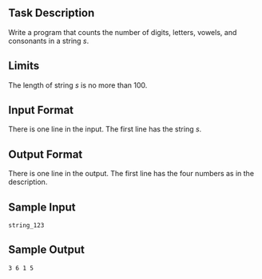 ## Task Description ##

Write a program that counts the number of digits, letters, vowels, and consonants in a string $s$.

## Limits ##

The length of string $s$ is no more than 100.

## Input Format ##

There is one line in the input. The first line has the string $s$.

## Output Format ##

There is one line in the output. The first line has the four numbers as in the description.

## Sample Input ##
```
string_123
```

## Sample Output ##
```
3 6 1 5
```